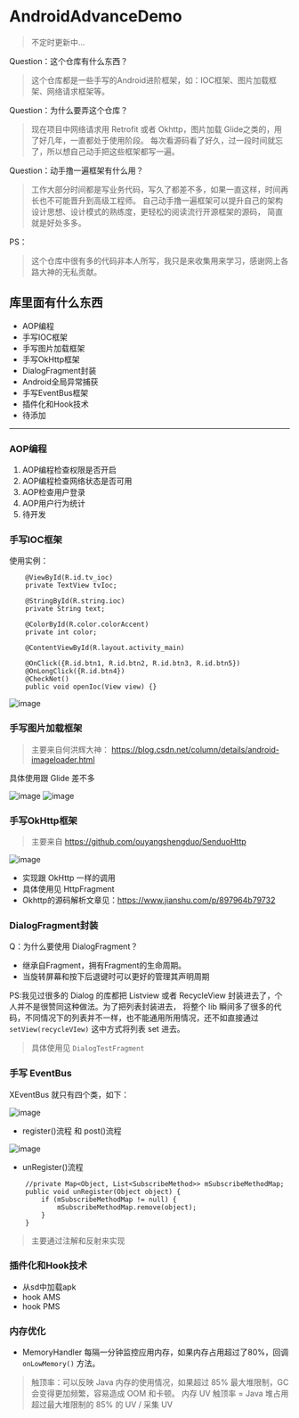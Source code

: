 # AndroidAdvanceDemo

> 不定时更新中...

Question：这个仓库有什么东西？
> 这个仓库都是一些手写的Android进阶框架，如：IOC框架、图片加载框架、网络请求框架等。

Question：为什么要弄这个仓库？
> 现在项目中网络请求用 Retrofit 或者 Okhttp，图片加载 Glide之类的，用了好几年，一直都处于使用阶段。
每次看源码看了好久，过一段时间就忘了，所以想自己动手把这些框架都写一遍。

Question：动手撸一遍框架有什么用？
> 工作大部分时间都是写业务代码，写久了都差不多，如果一直这样，时间再长也不可能晋升到高级工程师。
自己动手撸一遍框架可以提升自己的架构设计思想、设计模式的熟练度，更轻松的阅读流行开源框架的源码，
简直就是好处多多。


PS：
> 这个仓库中很有多的代码非本人所写，我只是来收集用来学习，感谢网上各路大神的无私贡献。

## 库里面有什么东西
- AOP编程
- 手写IOC框架
- 手写图片加载框架
- 手写OkHttp框架
- DialogFragment封装
- Android全局异常捕获
- 手写EventBus框架
- 插件化和Hook技术
- 待添加

---

### AOP编程
1. AOP编程检查权限是否开启
2. AOP编程检查网络状态是否可用
3. AOP检查用户登录
4. AOP用户行为统计
5. 待开发

### 手写IOC框架
使用实例：
```
    @ViewById(R.id.tv_ioc)
    private TextView tvIoc;

    @StringById(R.string.ioc)
    private String text;

    @ColorById(R.color.colorAccent)
    private int color;

    @ContentViewById(R.layout.activity_main)

    @OnClick({R.id.btn1, R.id.btn2, R.id.btn3, R.id.btn5})
    @OnLongClick({R.id.btn4})
    @CheckNet()
    public void openIoc(View view) {}
```

![image](https://github.com/ldlywt/AndroidAdvanceDemo/raw/master/images/手写IOC注解框架.png)

### 手写图片加载框架
> 主要来自何洪辉大神：
https://blog.csdn.net/column/details/android-imageloader.html

具体使用跟 Glide 差不多

![image](https://github.com/ldlywt/AndroidAdvanceDemo/raw/master/images/SimpleImageLoader的基本结构.png)
![image](https://github.com/ldlywt/AndroidAdvanceDemo/raw/master/images/SimpleImageLoader的工程结构.png)

### 手写OkHttp框架
> 主要来自 https://github.com/ouyangshengduo/SenduoHttp

![image](https://github.com/ldlywt/AndroidAdvanceDemo/raw/master/images/OkHttp工程结构.png)

- 实现跟 OkHttp 一样的调用
- 具体使用见 HttpFragment
- Okhttp的源码解析文章见：<https://www.jianshu.com/p/897964b79732>

### DialogFragment封装
Q：为什么要使用 DialogFragment？
- 继承自Fragment，拥有Fragment的生命周期。
- 当旋转屏幕和按下后退键时可以更好的管理其声明周期

PS:我见过很多的 Dialog 的库都把 Listview 或者 RecycleView 封装进去了，个人并不是很赞同这种做法。为了把列表封装进去，
将整个 lib 瞬间多了很多的代码，不同情况下的列表并不一样，也不能通用所用情况，还不如直接通过 `setView(recycleVIew)`
这中方式将列表 set 进去。

> 具体使用见 `DialogTestFragment`

### 手写 EventBus
XEventBus 就只有四个类，如下：

![image](https://github.com/ldlywt/AndroidAdvanceDemo/raw/master/images/XEventBus类.png)

- register()流程 和 post()流程

![image](https://github.com/ldlywt/AndroidAdvanceDemo/raw/master/images/EventBus流程.png)

- unRegister()流程
```
    //private Map<Object, List<SubscribeMethod>> mSubscribeMethodMap;
    public void unRegister(Object object) {
        if (mSubscribeMethodMap != null) {
            mSubscribeMethodMap.remove(object);
        }
    }
```

> 主要通过注解和反射来实现

### 插件化和Hook技术
- 从sd中加载apk
- hook AMS
- hook PMS

### 内存优化

- MemoryHandler
    每隔一分钟监控应用内存，如果内存占用超过了80%，回调 `onLowMemory()` 方法。
    
> 触顶率：可以反映 Java 内存的使用情况，如果超过 85% 最大堆限制，GC 会变得更加频繁，容易造成 OOM 和卡顿。
  内存 UV 触顶率 = Java 堆占用超过最大堆限制的 85% 的 UV / 采集 UV